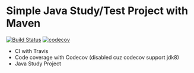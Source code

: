 # Simple Java Study/Test Project with Maven
[![Build Status](https://travis-ci.com/herdin/SimpleJava.svg?branch=master)](https://travis-ci.com/herdin/SimpleJava) [![codecov](https://codecov.io/gh/herdin/SimpleJava/branch/master/graph/badge.svg)](https://codecov.io/gh/herdin/SimpleJava)

* CI with Travis
* Code coverage with Codecov (disabled cuz codecov support jdk8)
* Java Study Project